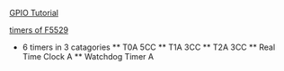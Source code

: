 [GPIO Tutorial](http://www.ocfreaks.com/msp430-gpio-programming-tutorial/#)

[timers of F5529](https://embedded-lab.com/blog/tinkering-ti-msp430f5529/9/#:~:text=MSP430F5529%20microcontroller%20has%20six%20timers,Real%20Time%20Clock%20(RTC).&text=The%20cut%2Daway%20block%20diagram,shown%20below%20highlights%20these%20timers.)
* 6 timers in 3 catagories
** T0A  5CC
** T1A  3CC
** T2A  3CC
** Real Time Clock A
** Watchdog Timer A